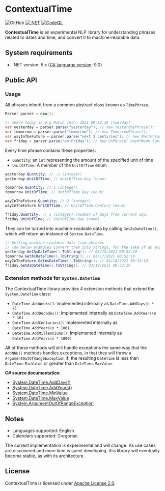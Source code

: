 # ContextualTime
![GitHub](https://img.shields.io/github/license/neoncitylights/ContextualTime)
[![.NET](https://github.com/neoncitylights/ContextualTime/actions/workflows/dotnet.yml/badge.svg)](https://github.com/neoncitylights/ContextualTime/actions/workflows/dotnet.yml)
[![CodeQL](https://github.com/neoncitylights/ContextualTime/actions/workflows/codeql-analysis.yml/badge.svg)](https://github.com/neoncitylights/ContextualTime/actions/workflows/codeql-analysis.yml)

**ContextualTime** is an experimental NLP library for understanding phrases related to dates and time, and convert it to
machine-readable data.

## System requirements
* .NET version: 5.x ([C# language version](https://docs.microsoft.com/en-us/dotnet/csharp/language-reference/configure-language-version#defaults): 9.0)

## Public API
### Usage
All phrases inherit from a common abstract class known as `TimePhrase`.

```c#
Parser parser = new();

// where today is e.g March 16th, 2021 00:52:19 (Tuesday)
var yesterday = parser.parse("yesterday"); // new YesterdayPhrase();
var tomorrow = parser.parse("tomorrow"); // new TomorrowPhrase();
var wayInTheFuture = parser.parse("next 2 centuries"); // new NextPhrase( 2, UnitOfTime.Century );
var friday = parser.parse("on Friday"); // new OnPhrase( DayOfWeek.Tuesday, DayOfWeek.Friday );
```

Every time phrase contains these properties:
 - `Quantity`: an `int` representing the amount of the specified unit of time
 - `UnitOfTime`: A member of the `UnitOfTime` enum
```c#
yesterday.Quantity; // -1 (integer)
yesterday.UnitOfTime; // UnitOfTime.Day (enum)

tomorrow.Quantity; // 1 (integer)
tomorrow.UnitOfTime; // UnitOfTime.Day (enum)

wayInTheFuture.Quantity; // 2 (integer)
wayInTheFuture.UnitOfTime; // UnitOfTime.Century (enum)

friday.Quantity; // 3 (integer) (number of days from current day)
friday.UnitOfTime; // UnitOfTime.Day (enum)
```

They can be turned into machine-readable data by calling
`GetAsDateTime()`, which will return an instance of `System.DateTime`.
```c#
// Getting machine-readable data from phrases
// The below examples convert them into strings, for the sake of an example
yesterday.GetAsDateTime().ToString(); // 03/15/2021 00:52:19
tomorrow.GetAsDateTime().ToString(); // 03/17/2021 00:52:19
wayInTheFuture.GetAsDateTime().ToString(); // 03/16/2221 00:52:19
friday.GetAsDateTime().ToString(); // 03/19/2021 00:52:19
```

### Extension methods for `System.DateTime`
The ContextualTime library provides 4 extension methods that extend the `System.DateTime` class:
 * `DateTime.AddWeeks()`: Implemented internally as `DateTime.AddDays(n * 7)`
 * `DateTime.AddDecades()`: Implemented internally as `DateTime.AddYears(n * 10)`
 * `DateTime.AddCenturies()`: Implemented internally as `DateTime.AddYears(n * 100)`
 * `DateTime.AddMillenniums()`: Implemented internally as `DateTime.AddYears(n * 1000)`

All of these methods will still handle exceptions the same way that the `AddNNN()` methods handles exceptions, in that they will throw a `ArgumentOutOfRangeException` if:
the resulting `DateTime` is less than `DateTime.MinValue` or greater than `DateTime.MaxValue`

**C# source documentation**:
 * [System.DateTime.AddDays()](https://docs.microsoft.com/en-us/dotnet/api/system.datetime.adddays?view=net-5.0)
 * [System.DateTime.AddYears()](https://docs.microsoft.com/en-us/dotnet/api/system.datetime.addyears?view=net-5.0)
 * [System.DateTime.MinValue](https://docs.microsoft.com/en-us/dotnet/api/system.datetime.minvalue?view=net-5.0)
 * [System.DateTime.MaxValue](https://docs.microsoft.com/en-us/dotnet/api/system.datetime.maxvalue?view=net-5.0)
 * [System.ArgumentOutOfRangeException](https://docs.microsoft.com/en-us/dotnet/api/system.argumentoutofrangeexception?view=net-5.0)

## Notes
 * Languages supported: English
 * Calendars supported: Gregorian

The current implementation is experimental and will change. As use cases are discovered and more time is spent developing, this library will eventually become stable, as with its architecture.

## License
ContextualTime is licensed under [Apache License 2.0](/LICENSE).
